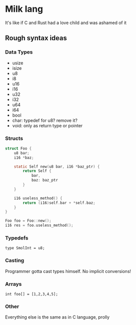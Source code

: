 # Milk lang

It's like if C and Rust had a love child and was ashamed of it

## Rough syntax ideas

### Data Types
- usize
- isize
- u8
- i8
- u16
- i16
- u32
- i32
- u64
- i64
- bool
- char: typedef for u8? remove it?
- void: only as return type or pointer

### Structs

```c
struct Foo {
    u8 bar;
    i16 *baz;

    static Self new(u8 bar, i16 *baz_ptr) {
        return Self {
            bar,
            baz: baz_ptr
        }
    }

    i16 useless_method() {
        return (i16)self.bar + *self.baz;
    }
}

Foo foo = Foo::new();
i16 res = foo.useless_method();
```

### Typedefs

`type SmolInt = u8;`

### Casting

Programmer gotta cast types himself. No implicit conversions!

### Arrays

`int foo[] = [1,2,3,4,5];`

### Other

Everything else is the same as in C language, prolly
